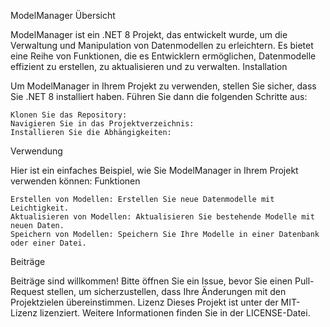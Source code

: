 ModelManager
Übersicht

ModelManager ist ein .NET 8 Projekt, das entwickelt wurde, um die Verwaltung und Manipulation von Datenmodellen zu erleichtern. Es bietet eine Reihe von Funktionen, die es Entwicklern ermöglichen, Datenmodelle effizient zu erstellen, zu aktualisieren und zu verwalten.
Installation

Um ModelManager in Ihrem Projekt zu verwenden, stellen Sie sicher, dass Sie .NET 8 installiert haben. Führen Sie dann die folgenden Schritte aus:

    Klonen Sie das Repository:
    Navigieren Sie in das Projektverzeichnis:
    Installieren Sie die Abhängigkeiten:

Verwendung

Hier ist ein einfaches Beispiel, wie Sie ModelManager in Ihrem Projekt verwenden können:
Funktionen

    Erstellen von Modellen: Erstellen Sie neue Datenmodelle mit Leichtigkeit.
    Aktualisieren von Modellen: Aktualisieren Sie bestehende Modelle mit neuen Daten.
    Speichern von Modellen: Speichern Sie Ihre Modelle in einer Datenbank oder einer Datei.

Beiträge

Beiträge sind willkommen! Bitte öffnen Sie ein Issue, bevor Sie einen Pull-Request stellen, um sicherzustellen, dass Ihre Änderungen mit den Projektzielen übereinstimmen.
Lizenz
Dieses Projekt ist unter der MIT-Lizenz lizenziert. Weitere Informationen finden Sie in der LICENSE-Datei.
